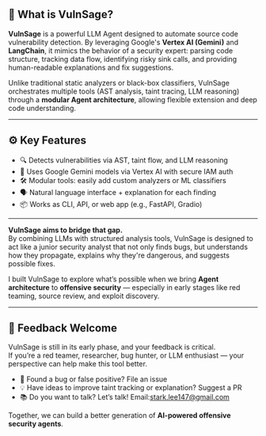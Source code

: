 ## 🔐 What is VulnSage?

**VulnSage** is a powerful LLM Agent designed to automate source code vulnerability detection. By leveraging Google's **Vertex AI (Gemini)** and **LangChain**, it mimics the behavior of a security expert: parsing code structure, tracking data flow, identifying risky sink calls, and providing human-readable explanations and fix suggestions.

Unlike traditional static analyzers or black-box classifiers, VulnSage orchestrates multiple tools (AST analysis, taint tracing, LLM reasoning) through a **modular Agent architecture**, allowing flexible extension and deep code understanding.

---

## ⚙️ Key Features

- 🔍 Detects vulnerabilities via AST, taint flow, and LLM reasoning
- 🧠 Uses Google Gemini models via Vertex AI with secure IAM auth
- 🛠️ Modular tools: easily add custom analyzers or ML classifiers
- 🗣️ Natural language interface + explanation for each finding
- 📦 Works as CLI, API, or web app (e.g., FastAPI, Gradio)

---
**VulnSage aims to bridge that gap.**  
By combining LLMs with structured analysis tools, VulnSage is designed to act like a junior security analyst that not only finds bugs, but understands how they propagate, explains why they're dangerous, and suggests possible fixes.

I built VulnSage to explore what’s possible when we bring **Agent architecture** to **offensive security** — especially in early stages like red teaming, source review, and exploit discovery.

---

## 🤝 Feedback Welcome

VulnSage is still in its early phase, and your feedback is critical.  
If you’re a red teamer, researcher, bug hunter, or LLM enthusiast — your perspective can help make this tool better.

- 🐞 Found a bug or false positive? File an issue
- 💡 Have ideas to improve taint tracking or explanation? Suggest a PR
- 📚 Do you want to talk? Let’s talk! Email:stark.lee147@gmail.com

Together, we can build a better generation of **AI-powered offensive security agents**.

